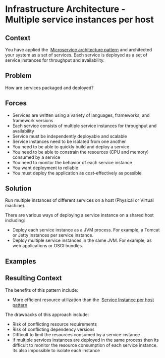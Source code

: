 [comment]: [Architecture](ReadMe.MD)


Infrastructure Architecture - Multiple service instances per host
===============================================================


 
Context
-------

You have applied the  [Microservice architecture
pattern](https://microservices.io/patterns/microservices.html) and
architected your system as a set of services. Each service is deployed
as a set of service instances for throughput and availability.

Problem
-------

How are services packaged and deployed?

Forces
------

-   Services are written using a variety of languages, frameworks, and
    framework versions
-   Each service consists of multiple service instances for throughput
    and availability
-   Service must be independently deployable and scalable
-   Service instances need to be isolated from one another
-   You need to be able to quickly build and deploy a service
-   You need to be able to constrain the resources (CPU and memory)
    consumed by a service
-   You need to monitor the behavior of each service instance
-   You want deployment to reliable
-   You must deploy the application as cost-effectively as possible

Solution
--------

Run multiple instances of different services on a host (Physical or
Virtual machine).

There are various ways of deploying a service instance on a shared host
including:

-   Deploy each service instance as a JVM process. For example, a Tomcat
    or Jetty instances per service instance.
-   Deploy multiple service instances in the same JVM. For example, as
    web applications or OSGI bundles.

Examples
--------

Resulting Context
-----------------

The benefits of this pattern include:

-   More efficient resource utilization than the  [Service Instance per
    host
    pattern](https://microservices.io/patterns/deployment/single-service-per-host.html)

The drawbacks of this approach include:

-   Risk of conflicting resource requirements
-   Risk of conflicting dependency versions
-   Difficult to limit the resources consumed by a service instance
-   If multiple services instances are deployed in the same process then
    its difficult to monitor the resource consumption of each service
    instance. Its also impossible to isolate each instance



 



